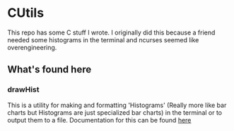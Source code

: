 # CUtils #
This repo has some C stuff I wrote. I originally did this because a friend needed some histograms in the terminal and ncurses seemed like overengineering.

## What's found here ##
### drawHist ###
This is a utility for making and formatting 'Histograms' (Really more like bar charts but Histograms are just specialized bar charts) in the terminal or 
to output them to a file. Documentation for this can be found [here](glaedwyn.bitbucket.io)
